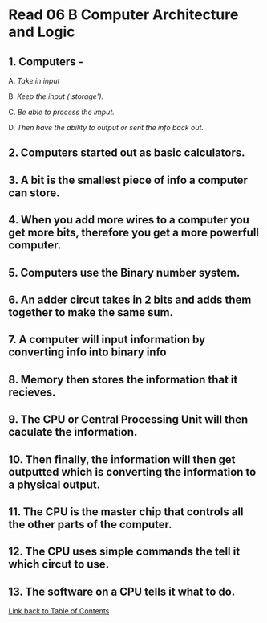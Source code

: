 # Read 06 B Computer Architecture and Logic

## 1. **Computers** - 
A. *Take in input* 

B. *Keep the input ('storage').*

C. *Be able to process the imput.*

D. *Then have the ability to output or sent the info back out.*

## 2. Computers started out as basic calculators. 
## 3. A bit is the smallest piece of info a computer can store.
## 4. When you add more wires to a computer you get more bits, therefore you get a more powerfull    computer.
## 5. Computers use the Binary number system.
## 6. An adder circut takes in 2 bits and adds them together to make the same sum.
## 7. A computer will input information by converting info into binary info
## 8. Memory then stores the information that it recieves.
## 9. The CPU or Central Processing Unit will then caculate the information.
## 10. Then finally, the information will then get outputted which is converting the information to a physical output.
## 11. The CPU is the master chip that controls all the other parts of the computer.
## 12. The CPU uses simple commands the tell it which circut to use.
## 13. The software on a CPU tells it what to do.

[Link back to Table of Contents](102/README.md)
            

